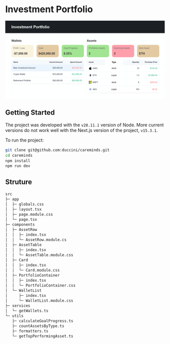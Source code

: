 # Investment Portfolio

![Investment Portfolio](https://github.com/duccini/careminds/blob/main/overview.gif)

## Getting Started

The project was developed with the `v20.11.1` version of Node. More current versions do not work well with the Next.js version of the project, `v15.3.1`.

To run the project:

```bash
git clone git@github.com:duccini/careminds.git
cd careminds
npm install
npm run dev
```

## Struture

```
src
├─ app
│  ├─ globals.css
│  ├─ layout.tsx
│  ├─ page.module.css
│  └─ page.tsx
├─ components
│  ├─ AssetRow
│  │  ├─ index.tsx
│  │  └─ AssetRow.module.cs
│  ├─ AssetTable
│  │  ├─ index.tsx
│  │  └─ AssetTable.module.css
│  ├─ Card
│  │  ├─ index.tsx
│  │  └─ Card.module.css
│  ├─ PortfolioContainer
│  │  ├─ index.tsx
│  │  └─ PortfolioContainer.css
│  └─ WalletList
│     ├─ index.tsx
│     └─ WalletList.module.css
├─ services
│  └─ getWallets.ts
└─ utils
   ├─ calculateGoalProgress.ts
   ├─ countAssetsByType.ts
   ├─ formatters.ts
   └─ getTopPerformingAsset.ts
```

